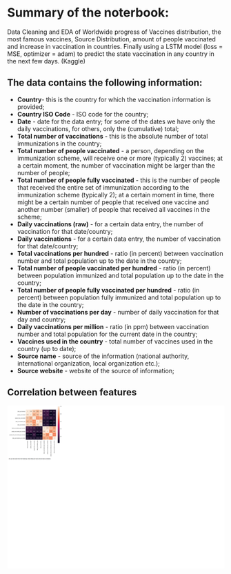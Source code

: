 # Summary of the noterbook:
Data Cleaning and EDA of Worldwide progress of Vaccines distribution, the most famous vaccines, Source Distribution, 
amount of people vaccinated and increase in vaccination in countries. Finally using a LSTM model 
(loss = MSE, optimizer = adam) to predict the state vaccination in any country in the next few days. (Kaggle)



## The data contains the following information:

 
  * **Country**- this is the country for which the vaccination information is provided;
  * **Country ISO Code** - ISO code for the country;
  * **Date** - date for the data entry; for some of the dates we have only the daily vaccinations, for others, only the (cumulative) total;
  * **Total number of vaccinations** - this is the absolute number of total immunizations in the country;
  * **Total number of people vaccinated** - a person, depending on the immunization scheme, will receive one or more (typically 2) vaccines; at a certain moment, the number of vaccination might be larger than the number of people;
  * **Total number of people fully vaccinated** - this is the number of people that received the entire set of immunization according to the immunization scheme (typically 2); at a certain moment in time, there might be a certain number of people that received one vaccine and another number (smaller) of people that received all vaccines in the scheme;
  * **Daily vaccinations (raw)** - for a certain data entry, the number of vaccination for that date/country;
  * **Daily vaccinations** - for a certain data entry, the number of vaccination for that date/country;
  * **Total vaccinations per hundred** - ratio (in percent) between vaccination number and total population up to the date in the country;
  * **Total number of people vaccinated per hundred** - ratio (in percent) between population immunized and total population up to the date in the country;
  * **Total number of people fully vaccinated per hundred** - ratio (in percent) between population fully immunized and total population up to the date in the country;
  * **Number of vaccinations per day** - number of daily vaccination for that day and country;
  * **Daily vaccinations per million** - ratio (in ppm) between vaccination number and total population for the current date in the country;
  * **Vaccines used in the country** - total number of vaccines used in the country (up to date);
  * **Source name** - source of the information (national authority, international organization, local organization etc.);
  * **Source website** - website of the source of information;

## Correlation between features
![corr1](readme-resources/correlation.png)<br/>
